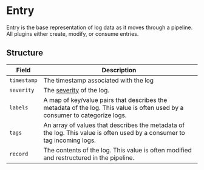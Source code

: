 # Entry

Entry is the base representation of log data as it moves through a pipeline. All plugins either create, modify, or consume entries.

## Structure
| Field       | Description                                                                                                                 |
| ---         | ---                                                                                                                         |
| `timestamp` | The timestamp associated with the log                                                                                       |
| `severity`  | The [severity](/docs/types/field.md) of the log.                                                                            |
| `labels`    | A map of key/value pairs that describes the metadata of the log. This value is often used by a consumer to categorize logs. |
| `tags`      | An array of values that describes the metadata of the log. This value is often used by a consumer to tag incoming logs.     |
| `record`    | The contents of the log. This value is often modified and restructured in the pipeline.                                     |
